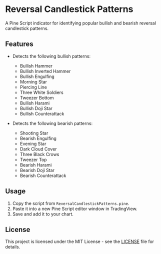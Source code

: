 # Reversal Candlestick Patterns

A Pine Script indicator for identifying popular bullish and bearish reversal candlestick patterns.

## Features
- Detects the following bullish patterns:
  - Bullish Hammer
  - Bullish Inverted Hammer
  - Bullish Engulfing
  - Morning Star
  - Piercing Line
  - Three White Soldiers
  - Tweezer Bottom
  - Bullish Harami
  - Bullish Doji Star
  - Bullish Counterattack

- Detects the following bearish patterns:
  - Shooting Star
  - Bearish Engulfing
  - Evening Star
  - Dark Cloud Cover
  - Three Black Crows
  - Tweezer Top
  - Bearish Harami
  - Bearish Doji Star
  - Bearish Counterattack

## Usage
1. Copy the script from `ReversalCandlestickPatterns.pine`.
2. Paste it into a new Pine Script editor window in TradingView.
3. Save and add it to your chart.

## License
This project is licensed under the MIT License - see the [LICENSE](LICENSE) file for details.

